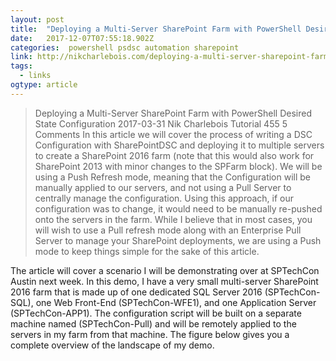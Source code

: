 ```yaml
---
layout: post 
title:  "Deploying a Multi-Server SharePoint Farm with PowerShell Desired State Configuration – Crawl, Walk, Run, Automate" 
date:   2017-12-07T07:55:18.902Z 
categories:  powershell psdsc automation sharepoint
link: http://nikcharlebois.com/deploying-a-multi-server-sharepoint-farm-with-powershell-desired-state-configuration/ 
tags:
  - links
ogtype: article 
---
```


> Deploying a Multi-Server SharePoint Farm with PowerShell Desired State Configuration
 2017-03-31  Nik Charlebois	 Tutorial  455 5 Comments
In this article we will cover the process of writing a DSC Configuration with SharePointDSC and deploying it to multiple servers to create a SharePoint 2016 farm (note that this would also work for SharePoint 2013 with minor changes to the SPFarm block). We will be using a Push Refresh mode, meaning that the Configuration will be manually applied to our servers, and not using a Pull Server to centrally manage the configuration. Using this approach, if our configuration was to change, it would need to be manually re-pushed onto the servers in the farm. While I believe that in most cases, you will wish to use a Pull refresh mode along with an Enterprise Pull Server to manage your SharePoint deployments, we are using a Push mode to keep things simple for the sake of this article.

The article will cover a scenario I will be demonstrating over at SPTechCon Austin next week. In this demo, I have a very small multi-server SharePoint 2016 farm that is made up of one dedicated SQL Server 2016 (SPTechCon-SQL), one Web Front-End (SPTechCon-WFE1), and one Application Server (SPTechCon-APP1). The configuration script will be built on a separate machine named (SPTechCon-Pull) and will be remotely applied to the servers in my farm from that machine. The figure below gives you a complete overview of the landscape of my demo.


